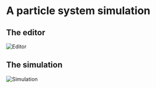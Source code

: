 # A particle system simulation #
## The editor ##
![Editor](https://github.com/user-attachments/assets/98666054-3f83-40d1-b5bf-d3b181f6cdd4)
## The simulation ##
![Simulation](https://github.com/user-attachments/assets/0c07243c-0eac-4d80-9a18-053602b67538)

